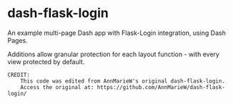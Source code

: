 # dash-flask-login
An example multi-page Dash app with Flask-Login integration, using Dash Pages.

Additions allow granular protection for each layout function - with every view protected by default.


```
CREDIT: 
    This code was edited from AnnMarieW's original dash-flask-login. 
    Access the original at: https://github.com/AnnMarieW/dash-flask-login/
``````
